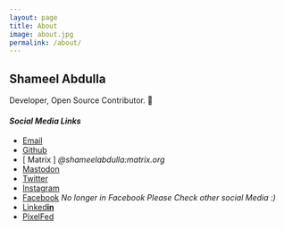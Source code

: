 ```yaml
---
layout: page
title: About
image: about.jpg
permalink: /about/
---
```


## Shameel Abdulla
Developer, Open Source Contributor. 🖤   


#### *Social Media Links*
* [Email ](mailto:shameelabdullanp@disroot.org "Email id")    
* [Github](https://github.com/shameelabdullanp/ "Github")   
* [ Matrix ] *@shameelabdulla:matrix.org*   
* <a rel="me" href="https://mstdn.social/@shameelabdulla">Mastodon</a>
* [Twitter]( https://twitter.com/shameel_abdulla "Twitter")
* [Instagram]( https://www.instagram.com/abdulla_shameel/ "Instagram")
* [Facebook]( https://www.fb.com/shameel.abdulla.np/ "No longer in Facebook") *No longer in Facebook Please Check other social Media :)*    
* [Linked**in**](https://www.linkedin.com/in/shameel-abdulla-a49121147/ "Linkedin")
* [PixelFed](https://pixelfed.social/shameel_abdulla "PixelFed")
